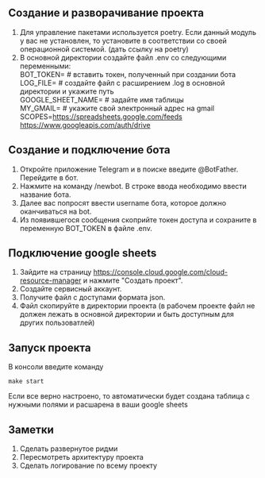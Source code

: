 ## Создание и разворачивание проекта  
1. Для управление пакетами используется poetry. Если данный модуль у вас не установлен, то установите в 
соответствии со своей операционной системой. (дать ссылку на poetry)
2. В основной директории создайте файл .env со следующими переменными:  
BOT_TOKEN=  #  вставить токен, полученный при создании бота
LOG_FILE= #  создайте файл с расширением .log в основной директории и укажите путь  
GOOGLE_SHEET_NAME= #  задайте имя таблицы  
MY_GMAIL= #  укажите свой электронный адрес на gmail  
SCOPES=https://spreadsheets.google.com/feeds https://www.googleapis.com/auth/drive  


## Создание и подключение бота  
1. Откройте приложение Telegram и в поиске введите @BotFather. Перейдите в бот.
2. Нажмите на команду /newbot. В строке ввода необходимо ввести название бота.
3. Далее вас попросят ввести username бота, которое должно оканчиваться на bot.
4. Из появившегося сообщения скоприйте токен доступа и сохраните в переменную BOT_TOKEN в файле .env.


## Подключение google sheets  
1. Зайдите на страницу https://console.cloud.google.com/cloud-resource-manager и 
нажмите "Создать проект".  
2. Создайте сервисный аккаунт.
3. Получите файл с доступами формата json.
4. Файл скопируйте в директории проекта (в рабочем проекте файл не должен лежать в основной директории и быть
доступным для других пользоватлей)


## Запуск проекта  
В консоли введите команду  
```commandline
make start
```
Если все верно настроено, то автоматически будет создана таблица с нужными полями и расшарена в ваши google sheets


## Заметки  
1. Сделать развернутое ридми
2. Пересмотреть архитектуру проекта
3. Сделать логирование по всему проекту